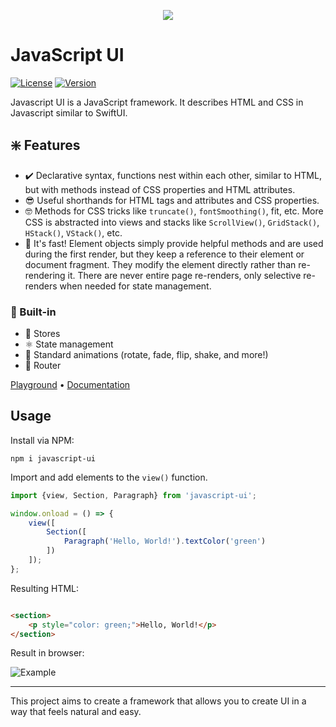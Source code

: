 <p align=center>
	<img src="https://i.imgur.com/HnRViVq.png"/>
</p>

# JavaScript UI

[![License](https://img.shields.io/github/license/electrikmilk/javascript-ui)](https://github.com/electrikmilk/javascript-ui/blob/main/LICENSE)
[![Version](https://img.shields.io/npm/v/javascript-ui)](https://www.npmjs.com/package/javascript-ui)

Javascript UI is a JavaScript framework. It describes HTML and CSS in Javascript similar to SwiftUI.

## ❇️ Features

- ✔️ Declarative syntax, functions nest within each other, similar to HTML, but with methods instead of CSS properties
  and HTML attributes.
- 😎 Useful shorthands for HTML tags and attributes and CSS properties.
- 🤓 Methods for CSS tricks like `truncate()`, `fontSmoothing()`, fit, etc. More CSS is abstracted into views and
  stacks like `ScrollView()`, `GridStack()`, `HStack()`, `VStack()`, etc.
- 🐰 It's fast! Element objects simply provide helpful methods and are used during the first render, but they keep a
  reference to their element or document fragment. They modify the element directly rather than re-rendering it. There
  are never entire page re-renders, only selective re-renders when needed for state management.

### 🔧 Built-in

- 💾 Stores
- ⚛️ State management
- 🦋 Standard animations (rotate, fade, flip, shake, and more!)
- 🧭 Router

[Playground](https://codepen.io/internetgho5t/pen/ZExgBbm)
&bull; [Documentation](https://github.com/electrikmilk/jsUI/wiki)

## Usage

Install via NPM:

```console
npm i javascript-ui
```

Import and add elements to the `view()` function.

```javascript
import {view, Section, Paragraph} from 'javascript-ui';

window.onload = () => {
    view([
        Section([
            Paragraph('Hello, World!').textColor('green')
        ])
    ]);
};
```

Resulting HTML:

```html

<section>
    <p style="color: green;">Hello, World!</p>
</section>
```

Result in browser:

![Example](https://i.imgur.com/8MgKcE4.png)

---

This project aims to create a framework that allows you to create UI in a way that feels natural and easy.
